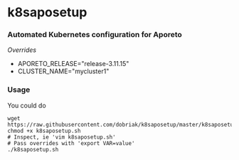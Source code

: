 # k8saposetup

### Automated Kubernetes configuration for Aporeto

*Overrides*
* APORETO_RELEASE="release-3.11.15"
* CLUSTER_NAME="mycluster1"

### Usage

You could do

```
wget https://raw.githubusercontent.com/dobriak/k8saposetup/master/k8saposetup.sh
chmod +x k8saposetup.sh
# Inspect, ie 'vim k8saposetup.sh'
# Pass overrides with 'export VAR=value'
./k8saposetup.sh
```

